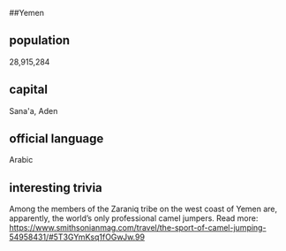 ##Yemen
## population
28,915,284

## capital
Sana'a, Aden
 
## official language
Arabic

## interesting trivia
Among the members of the Zaraniq tribe on the west coast of Yemen are, apparently, the world’s only professional camel jumpers. 
Read more: https://www.smithsonianmag.com/travel/the-sport-of-camel-jumping-54958431/#5T3GYmKsq1fOGwJw.99



